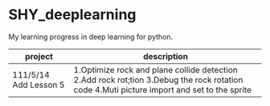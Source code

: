 # SHY_deeplearning
My learning progress in deep learning for python.

project			|		description
------------------------|-------------------------------------------
111/5/14 Add Lesson 5   | 1.Optimize rock and plane collide detection 2.Add rock rot;tion 3.Debug the rock rotation code 4.Muti picture import and set to the sprite
